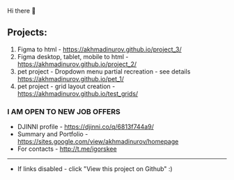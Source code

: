 Hi there 👋  
## Projects:

1. Figma to html - https://akhmadinurov.github.io/project_3/
2. Figma desktop, tablet, mobile to html - https://akhmadinurov.github.io/project_2/
3. pet project - Dropdown menu partial recreation - see details https://akhmadinurov.github.io/pet_1/
4. pet project - grid layout creation - https://akhmadinurov.github.io/test_grids/

### I AM OPEN TO NEW JOB OFFERS

- DJINNI profile - https://djinni.co/q/6813f744a9/
- Summary and Portfolio - https://sites.google.com/view/akhmadinurov/homepage
- For contacts - http://t.me/igorskee


___________________________________________________________
* If links disabled - click "View this project on Github" :)

<!--
**Akhmadinurov/akhmadinurov** is a ✨ _special_ ✨ repository because its `README.md` (this file) appears on your GitHub profile.

Here are some ideas to get you started:

- 🔭 I’m currently working on ...
- 🌱 I’m currently learning ...
- 👯 I’m looking to collaborate on ...
- 🤔 I’m looking for help with ...
- 💬 Ask me about ...
- 📫 How to reach me: ...
- 😄 Pronouns: ...
- ⚡ Fun fact: ...
-->
